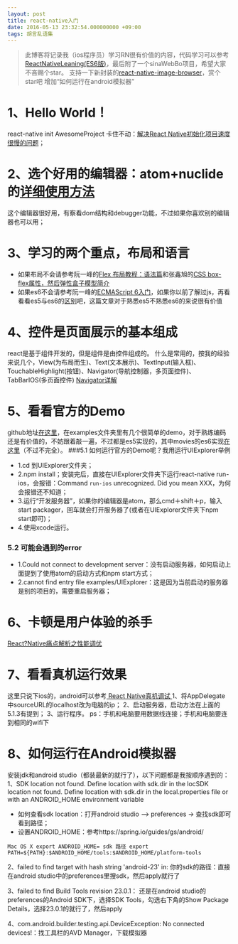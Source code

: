 ```yaml
---
layout: post
title: react-native入门
date: 2016-05-13 23:32:54.000000000 +09:00
tags: 胡言乱语集
---
```


>此博客将记录我（ios程序员）学习RN很有价值的内容，代码学习可以参考[ReactNativeLeaning(ES6版)](https://github.com/CoderGLM/ReactNativeLeaning)，最后附了一个sinaWebBo项目，希望大家不吝赐个star。
> 支持一下新封装的[react-native-image-browser](https://github.com/CoderGLM/react-native-image-browser)，赏个star吧
> 增加“如何运行在android模拟器”

# 1、Hello World！
react-native init AwesomeProject 卡住不动：[解决React Native初始化项目速度很慢的问题](http://www.jianshu.com/p/62242e424bae)；

# 2、选个好用的编辑器：atom+nuclide的[详细使用方法](http://blog.csdn.net/hello_hwc/article/details/51612139)
这个编辑器很好用，有察看dom结构和debugger功能，不过如果你喜欢别的编辑器也可以用；
# 3、学习的两个重点，布局和语言
- 如果布局不会请参考阮一峰的[Flex 布局教程：语法篇](http://www.ruanyifeng.com/blog/2015/07/flex-grammar.html)和张鑫旭的[CSS box-flex属性，然后弹性盒子模型简介](http://www.zhangxinxu.com/wordpress/2010/12/css-box-flex%E5%B1%9E%E6%80%A7%EF%BC%8C%E7%84%B6%E5%90%8E%E5%BC%B9%E6%80%A7%E7%9B%92%E5%AD%90%E6%A8%A1%E5%9E%8B%E7%AE%80%E4%BB%8B/)
- 如果es6不会请参考阮一峰的[ECMAScript 6入门](http://es6.ruanyifeng.com/)，如果你以前了解过js，再看看看es5与es6的[区别](https://segmentfault.com/n/1330000004266763)吧，这篇文章对于熟悉es5不熟悉es6的来说很有价值

# 4、控件是页面展示的基本组成
react是基于组件开发的，但是组件是由控件组成的。
什么是常用的，按我的经验来说几个，View(为布局而生)、Text(文本展示)、TextInput(输入框)、TouchableHighlight(按钮)、Navigator(导航控制器，多页面控件)、TabBarIOS(多页面控件)
[Navigator详解](http://bbs.reactnative.cn/topic/20/%E6%96%B0%E6%89%8B%E7%90%86%E8%A7%A3navigator%E7%9A%84%E6%95%99%E7%A8%8B/2)

# 5、看看官方的Demo
github地址[在这里](https://github.com/facebook/react-native)，在examples文件夹里有几个很简单的demo，对于熟练编码还是有价值的，不妨跟着敲一遍，不过都是es5实现的，其中movies的es6实现[在这里](https://github.com/CoderGLM/ReactNativeLeaning/tree/master/3.1FacebookMovies)（不过不完全）。
###5.1 如何运行官方的Demo呢？我用运行UIExplorer举例
- 1.cd 到UIExplorer文件夹；
- 2.npm install；安装完后，直接在UIExplorer文件夹下运行react-native run-ios，会报错：Command `run-ios` unrecognized. Did you mean XXX，为何会报错还不知道；
- 3.运行“开发服务器”，如果你的编辑器是atom，那么cmd＋shift＋p，输入start packager，回车就会打开服务器了(或者在UIExplorer文件夹下npm start即可)；
- 4.使用xcode运行。

### 5.2 可能会遇到的error
- 1.Could not connect to development server：没有启动服务器，如何启动上面提到了使用atom的启动方式和npm start方式；
- 2.cannot find entry file examples/UIExplorer：这是因为当前启动的服务器是别的项目的，需要重启服务器；


# 6、卡顿是用户体验的杀手
[React?Native痛点解析之性能调优](http://mt.sohu.com/20160601/n452304739.shtml)

# 7、看看真机运行效果
这里只说下ios的，android可以参考[ React Native真机调试 ](http://my.oschina.net/imot/blog/512808)
1、将AppDelegate中sourceURL的localhost改为电脑的ip；
2、启动服务器，启动方法在上面的5.1.3有提到；
3、运行程序。
ps：手机和电脑要用数据线连接；手机和电脑要连到相同的wifi下

# 8、如何运行在Android模拟器
安装jdk和android studio（都装最新的就行了），以下问题都是我按顺序遇到的：
1、SDK location not found. Define location with sdk.dir in the locSDK location not found. Define location with sdk.dir in the local.properties file or with an ANDROID_HOME environment variable
* 如何查看sdk location：打开android studio --> preferences -> 查找sdk即可看到路径；
* 设置ANDROID_HOME：参考https://spring.io/guides/gs/android/

`Mac OS X
export ANDROID_HOME= sdk 路径
export PATH=${PATH}:$ANDROID_HOME/tools:$ANDROID_HOME/platform-tools`


2、failed to find target with hash string 'android-23' in: 你的sdk的路径：直接在android studio中的preferences里搜sdk，然后apply就行了

3、failed to find Build Tools revision 23.0.1： 还是在android studio的preferences的Android SDK下，选择SDK Tools，勾选右下角的Show Package Details，选择23.0.1的就行了，然后apply

4、com.android.builder.testing.api.DeviceException: No connected devices!：找工具栏的AVD Manager，下载模拟器
